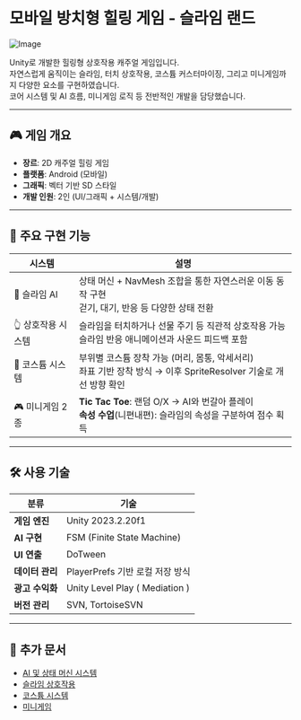 # 모바일 방치형 힐링 게임 - 슬라임 랜드

![Image](https://github.com/user-attachments/assets/c0052cf7-29e9-4db3-8e13-80b47f82c4a8)

Unity로 개발한 힐링형 상호작용 캐주얼 게임입니다.  
자연스럽게 움직이는 슬라임, 터치 상호작용, 코스튬 커스터마이징, 그리고 미니게임까지 다양한 요소를 구현하였습니다.  
코어 시스템 및 AI 흐름, 미니게임 로직 등 전반적인 개발을 담당했습니다.

---

## 🎮 게임 개요

- **장르**: 2D 캐주얼 힐링 게임
- **플랫폼**: Android (모바일)
- **그래픽**: 벡터 기반 SD 스타일
- **개발 인원**: 2인 (UI/그래픽 + 시스템/개발)

---

## 🧩 주요 구현 기능

| 시스템 | 설명 |
|--------|------|
| 🧠 슬라임 AI | 상태 머신 + NavMesh 조합을 통한 자연스러운 이동 동작 구현<br>걷기, 대기, 반응 등 다양한 상태 전환 |
| 👆 상호작용 시스템 | 슬라임을 터치하거나 선물 주기 등 직관적 상호작용 가능<br>슬라임 반응 애니메이션과 사운드 피드백 포함 |
| 👗 코스튬 시스템 | 부위별 코스튬 장착 가능 (머리, 몸통, 악세서리)<br>좌표 기반 장착 방식 → 이후 SpriteResolver 기술로 개선 방향 확인 |
| 🎮 미니게임 2종 | **Tic Tac Toe**: 랜덤 O/X → AI와 번갈아 플레이<br>**속성 수업**(니편내편): 슬라임의 속성을 구분하여 점수 획득 |

---

## 🛠 사용 기술

| 분류 | 기술 |
|------|------|
| **게임 엔진** | Unity 2023.2.20f1 |
| **AI 구현** | FSM (Finite State Machine) |
| **UI 연출** | DoTween |
| **데이터 관리** | PlayerPrefs 기반 로컬 저장 방식 |
| **광고 수익화** | Unity Level Play ( Mediation ) |
| **버전 관리** | SVN, TortoiseSVN |

---

## 📄 추가 문서

- [AI 및 상태 머신 시스템](./Docs/SlimeAI.md)
- [슬라임 상호작용](./Docs/SlimeInteraction.md)
- [코스튬 시스템](./Docs/SlimeCostumeSystem.md)
- [미니게임](./Docs/MiniGames.md)
